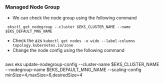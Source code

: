 ### Managed Node Group
- We can check the node group using the following command
```
 eksctl get nodegroup --cluster $EKS_CLUSTER_NAME --name $EKS_DEFAULT_MNG_NAME
```
- Check the azs `kubectl get nodes -o wide --label-columns topology.kubernetes.io/zone`
- Change the node config using the following command
  ```
aws eks update-nodegroup-config --cluster-name $EKS_CLUSTER_NAME \
  --nodegroup-name $EKS_DEFAULT_MNG_NAME --scaling-config minSize=4,maxSize=6,desiredSize=4
```
